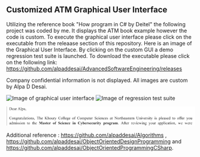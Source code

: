 ## Customized ATM Graphical User Interface 

Utilizing the reference book "How program in C# by Deitel" the following project was coded by me.  It displays the ATM book example however the code is custom.   To execute the graphical user interface please click on the executable from the releaase section of this repository. Here is an image of the Graphical User Interface. By clicking on the custom GUI a demo regression test suite is launched. 
To download the executable please click on the following link: https://github.com/alpaddesai/AdvancedSoftwareEngineering/releases

Company confidential information is not displayed. All images are custom by Alpa D Desai. 

![Image of graphical user interface](ATMGUIImage.jpg)  ![Image of regression test suite](RegressionTestSuiteImage.jpg)


![image](KhouryCollegeOfComputerScience.png)

Additional reference : https://github.com/alpaddesai/Algorithms , https://github.com/alpaddesai/ObjectOrientedDesignProgramming and https://github.com/alpaddesai/ObjectOrientedProgrammingCSharp.
